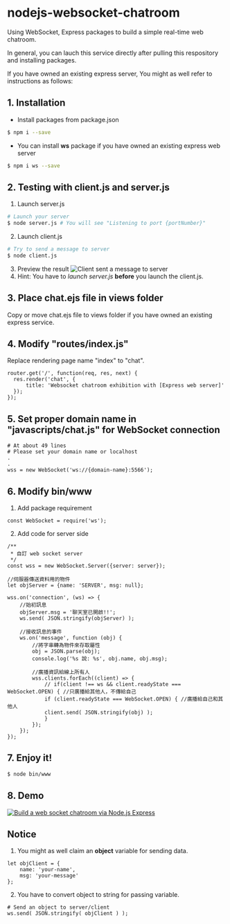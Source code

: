 # nodejs-websocket-chatroom
Using WebSocket, Express packages to build a simple real-time web chatroom.

In general, you can lauch this service directly after pulling this respository and installing packages.

If you have owned an existing express server, You might as well refer to instructions as follows: 

## 1. Installation
- Install packages from package.json
```sh
$ npm i --save
```
- You can install **ws** package if you have owned an existing express web server
```sh
$ npm i ws --save
```

## 2. Testing with client.js and server.js
1. Launch server.js
```sh
# Launch your server
$ node server.js # You will see "Listening to port {portNumber}"
```
2. Launch client.js
```sh
# Try to send a message to server
$ node client.js
```
3. Preview the result
![Client sent a message to server](https://i.imgur.com/SQULyHL.png "Client sent a message to server")
4. Hint: You have to _launch server.js_ **before** you launch the client.js.

## 3. Place chat.ejs file in views folder
Copy or move chat.ejs file to views folder if you have owned an existing express service.

## 4. Modify "routes/index.js"
Replace rendering page name "index" to "chat".
```
router.get('/', function(req, res, next) {
  res.render('chat', { 
      title: 'Websocket chatroom exhibition with [Express web server]' 
  });
});
```

## 5. Set proper domain name in "javascripts/chat.js" for WebSocket connection
```
# At about 49 lines
# Please set your domain name or localhost
.
.
wss = new WebSocket('ws://{domain-name}:5566');
```

## 6. Modify bin/www
1. Add package requirement
```
const WebSocket = require('ws');
```
2. Add code for server side
```
/**
 * 自訂 web socket server
 */
const wss = new WebSocket.Server({server: server});

//伺服器傳送資料用的物件
let objServer = {name: 'SERVER', msg: null};

wss.on('connection', (ws) => {
    //始初訊息
    objServer.msg = '聊天室已開啟!!';
    ws.send( JSON.stringify(objServer) );

    //接收訊息的事件
    ws.on('message', function (obj) {
        //將字串轉為物件來存取屬性
        obj = JSON.parse(obj);
        console.log('%s 說: %s', obj.name, obj.msg);

        //廣播資訊給線上所有人
        wss.clients.forEach((client) => {
            // if(client !== ws && client.readyState === WebSocket.OPEN) { //只廣播給其他人，不傳給自己
            if (client.readyState === WebSocket.OPEN) { //廣播給自己和其他人
            client.send( JSON.stringify(obj) );
            }
        });
    });
});
```

## 7. Enjoy it!
```sh
$ node bin/www
```

## 8. Demo
[![Build a web socket chatroom via Node.js Express](https://i.ytimg.com/vi/jf75BK-zxac/hqdefault.jpg)](https://youtu.be/jf75BK-zxac "Build a web socket chatroom via Node.js Express")

## Notice
1. You might as well claim an **object** variable for sending data.
```
let objClient = {
    name: 'your-name', 
    msg: 'your-message'
};
```
2. You have to convert object to string for passing variable.
```
# Send an object to server/client
ws.send( JSON.stringify( objClient ) );
```